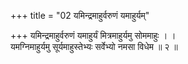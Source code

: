+++
title = "02 यमिन्द्रमाहुर्वरुणं यमाहुर्यम्"

+++
यमिन्द्रमाहुर्वरुणं यमाहुर्यं मित्रमाहुर्यमु सोममाहुः । ।  
यमग्निमाहुर्यमु सूर्यमाहुस्तेभ्यः सर्वेभ्यो नमसा विधेम ॥ २ ॥